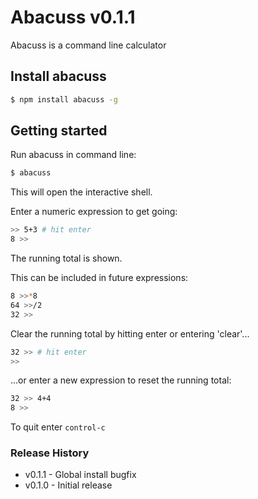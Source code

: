 Abacuss v0.1.1
==============

Abacuss is a command line calculator

Install abacuss
---------------

```bash
$ npm install abacuss -g
```

Getting started
---------------

Run abacuss in command line:
```bash
$ abacuss
```
This will open the interactive shell.

Enter a numeric expression to get going:
```bash
>> 5+3 # hit enter
8 >>
```

The running total is shown. 

This can be included in future expressions:
```bash
8 >>*8 
64 >>/2 
32 >>
```

Clear the running total by hitting enter or entering 'clear'...
```bash
32 >> # hit enter
>>
```

...or enter a new expression to reset the running total:
```bash
32 >> 4+4
8 >>
```

To quit enter `control-c`

### Release History ###

- v0.1.1 - Global install bugfix
- v0.1.0 - Initial release